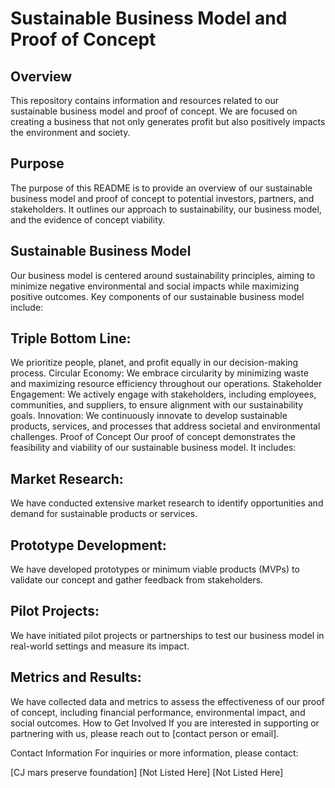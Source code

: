 # Sustainable Business Model and Proof of Concept
## Overview
This repository contains information and resources related to our sustainable business model and proof of concept. We are focused on creating a business that not only generates profit but also positively impacts the environment and society.

## Purpose
The purpose of this README is to provide an overview of our sustainable business model and proof of concept to potential investors, partners, and stakeholders. It outlines our approach to sustainability, our business model, and the evidence of concept viability.

## Sustainable Business Model
Our business model is centered around sustainability principles, aiming to minimize negative environmental and social impacts while maximizing positive outcomes. Key components of our sustainable business model include:

## Triple Bottom Line: 
We prioritize people, planet, and profit equally in our decision-making process.
Circular Economy: We embrace circularity by minimizing waste and maximizing resource efficiency throughout our operations.
Stakeholder Engagement: We actively engage with stakeholders, including employees, communities, and suppliers, to ensure alignment with our sustainability goals.
Innovation: We continuously innovate to develop sustainable products, services, and processes that address societal and environmental challenges.
Proof of Concept
Our proof of concept demonstrates the feasibility and viability of our sustainable business model. It includes:

## Market Research: 
We have conducted extensive market research to identify opportunities and demand for sustainable products or services.
## Prototype Development: 
We have developed prototypes or minimum viable products (MVPs) to validate our concept and gather feedback from stakeholders.
## Pilot Projects: 
We have initiated pilot projects or partnerships to test our business model in real-world settings and measure its impact.
## Metrics and Results: 
We have collected data and metrics to assess the effectiveness of our proof of concept, including financial performance, environmental impact, and social outcomes.
How to Get Involved
If you are interested in supporting or partnering with us, please reach out to [contact person or email].

Contact Information
For inquiries or more information, please contact:

[CJ mars preserve foundation]
[Not Listed Here]
[Not Listed Here]
